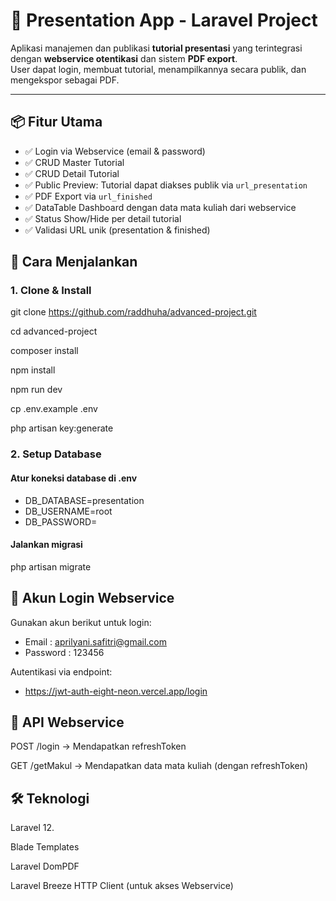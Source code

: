 # 🎯 Presentation App - Laravel Project

Aplikasi manajemen dan publikasi **tutorial presentasi** yang terintegrasi dengan **webservice otentikasi** dan sistem **PDF export**.  
User dapat login, membuat tutorial, menampilkannya secara publik, dan mengekspor sebagai PDF.

---

## 📦 Fitur Utama

- ✅ Login via Webservice (email & password)
- ✅ CRUD Master Tutorial
- ✅ CRUD Detail Tutorial
- ✅ Public Preview: Tutorial dapat diakses publik via `url_presentation`
- ✅ PDF Export via `url_finished`
- ✅ DataTable Dashboard dengan data mata kuliah dari webservice
- ✅ Status Show/Hide per detail tutorial
- ✅ Validasi URL unik (presentation & finished)

## 🚀 Cara Menjalankan
### 1. Clone & Install
git clone https://github.com/raddhuha/advanced-project.git

cd advanced-project

composer install

npm install

npm run dev

cp .env.example .env

php artisan key:generate

### 2. Setup Database
#### Atur koneksi database di .env
- DB_DATABASE=presentation
- DB_USERNAME=root
- DB_PASSWORD=

#### Jalankan migrasi
php artisan migrate

## 🔐 Akun Login Webservice
Gunakan akun berikut untuk login:
- Email    : aprilyani.safitri@gmail.com  
- Password : 123456
  
Autentikasi via endpoint:
- https://jwt-auth-eight-neon.vercel.app/login

## 📄 API Webservice
POST /login → Mendapatkan refreshToken

GET /getMakul → Mendapatkan data mata kuliah (dengan refreshToken)

## 🛠 Teknologi
Laravel 12.

Blade Templates

Laravel DomPDF

Laravel Breeze
HTTP Client (untuk akses Webservice)
